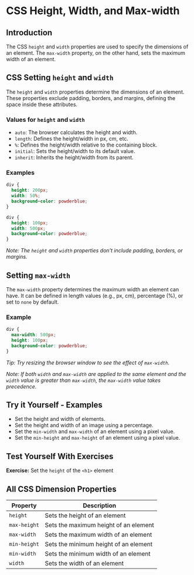 # CSS Height, Width, and Max-width
## Introduction
The CSS `height` and `width` properties are used to specify the dimensions of an element. The `max-width` property, on the other hand, sets the maximum width of an element.
## CSS Setting `height` and `width`
The `height` and `width` properties determine the dimensions of an element. These properties exclude padding, borders, and margins, defining the space inside these attributes.
### Values for `height` and `width`
- `auto`: The browser calculates the height and width.
- `length`: Defines the height/width in px, cm, etc.
- `%`: Defines the height/width relative to the containing block.
- `initial`: Sets the height/width to its default value.
- `inherit`: Inherits the height/width from its parent.

### Examples
```css
div {
  height: 200px;
  width: 50%;
  background-color: powderblue;
}

div {
  height: 100px;
  width: 500px;
  background-color: powderblue;
}
```
*Note: The `height` and `width` properties don't include padding, borders, or margins.*

## Setting `max-width`
The `max-width` property determines the maximum width an element can have. It can be defined in length values (e.g., px, cm), percentage (%), or set to `none` by default.

### Example
```css
div {
  max-width: 500px;
  height: 100px;
  background-color: powderblue;
}
```
*Tip: Try resizing the browser window to see the effect of `max-width`.*

*Note: If both `width` and `max-width` are applied to the same element and the `width` value is greater than `max-width`, the `max-width` value takes precedence.*

## Try it Yourself - Examples
- Set the height and width of elements.
- Set the height and width of an image using a percentage.
- Set the `min-width` and `max-width` of an element using a pixel value.
- Set the `min-height` and `max-height` of an element using a pixel value.

## Test Yourself With Exercises
**Exercise:**
Set the `height` of the `<h1>` element 

## All CSS Dimension Properties
| Property    | Description                          |
|-------------|--------------------------------------|
| `height`    | Sets the height of an element        |
| `max-height`| Sets the maximum height of an element|
| `max-width` | Sets the maximum width of an element |
| `min-height`| Sets the minimum height of an element|
| `min-width` | Sets the minimum width of an element |
| `width`     | Sets the width of an element         |
